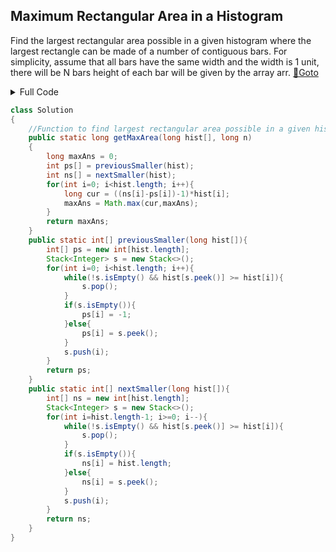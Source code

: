 ## Maximum Rectangular Area in a Histogram
Find the largest rectangular area possible in a given histogram where the largest rectangle can be made of a number of contiguous bars. For simplicity, assume that all bars have the same width and the width is 1 unit, there will be N bars height of each bar will be given by the array arr. [🔗Goto](https://practice.geeksforgeeks.org/problems/maximum-rectangular-area-in-a-histogram-1587115620/1/?page=3&difficulty[]=1&status[]=unsolved&sortBy=submissions) 

<details>
<summary>Full Code</summary>

```java
import java.util.*;
import java.lang.*;
import java.io.*;

class GFG {
    
    
	public static void main (String[] args) throws IOException {
		BufferedReader br = new BufferedReader(new InputStreamReader(System.in));
		int t = Integer.parseInt(br.readLine().trim());
		while(t-->0){
		    long n = Long.parseLong(br.readLine().trim());
		    String inputLine[] = br.readLine().trim().split(" ");
		    long[] arr = new long[(int)n];
		    for(int i=0; i<n; i++)arr[i]=Long.parseLong(inputLine[i]);
		    System.out.println(new Solution().getMaxArea(arr, n));
		}
	}
}
```
</details>

```java
class Solution
{
    //Function to find largest rectangular area possible in a given histogram.
    public static long getMaxArea(long hist[], long n) 
    {
        long maxAns = 0;
        int ps[] = previousSmaller(hist);
        int ns[] = nextSmaller(hist);
        for(int i=0; i<hist.length; i++){
            long cur = ((ns[i]-ps[i])-1)*hist[i];
            maxAns = Math.max(cur,maxAns);
        }
        return maxAns;
    }
    public static int[] previousSmaller(long hist[]){
        int[] ps = new int[hist.length];
        Stack<Integer> s = new Stack<>();
        for(int i=0; i<hist.length; i++){
            while(!s.isEmpty() && hist[s.peek()] >= hist[i]){
                s.pop();
            }
            if(s.isEmpty()){
                ps[i] = -1;
            }else{
                ps[i] = s.peek();
            }
            s.push(i);
        }
        return ps;
    }
    public static int[] nextSmaller(long hist[]){
        int[] ns = new int[hist.length];
        Stack<Integer> s = new Stack<>();
        for(int i=hist.length-1; i>=0; i--){
            while(!s.isEmpty() && hist[s.peek()] >= hist[i]){
                s.pop();
            }
            if(s.isEmpty()){
                ns[i] = hist.length;
            }else{
                ns[i] = s.peek();
            }
            s.push(i);
        }
        return ns;
    }   
}
```